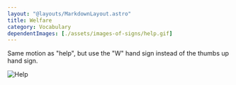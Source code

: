 ```yaml
---
layout: "@layouts/MarkdownLayout.astro"
title: Welfare
category: Vocabulary
dependentImages: [./assets/images-of-signs/help.gif]
---
```


Same motion as "help",
but use the "W" hand sign instead of the thumbs up hand sign.

![Help](@signs/help.gif)
